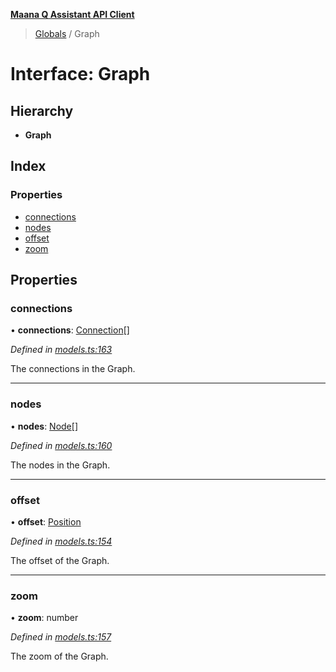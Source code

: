 **[Maana Q Assistant API Client](../README.md)**

> [Globals](../README.md) / Graph

# Interface: Graph

## Hierarchy

* **Graph**

## Index

### Properties

* [connections](graph.md#connections)
* [nodes](graph.md#nodes)
* [offset](graph.md#offset)
* [zoom](graph.md#zoom)

## Properties

### connections

•  **connections**: [Connection](connection.md)[]

*Defined in [models.ts:163](https://github.com/maana-io/q-assistant-client/blob/develop/src/models.ts#L163)*

The connections in the Graph.

___

### nodes

•  **nodes**: [Node](node.md)[]

*Defined in [models.ts:160](https://github.com/maana-io/q-assistant-client/blob/develop/src/models.ts#L160)*

The nodes in the Graph.

___

### offset

•  **offset**: [Position](position.md)

*Defined in [models.ts:154](https://github.com/maana-io/q-assistant-client/blob/develop/src/models.ts#L154)*

The offset of the Graph.

___

### zoom

•  **zoom**: number

*Defined in [models.ts:157](https://github.com/maana-io/q-assistant-client/blob/develop/src/models.ts#L157)*

The zoom of the Graph.
